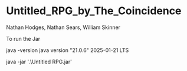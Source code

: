 # Untitled_RPG_by_The_Coincidence

Nathan Hodges, Nathan Sears, William Skinner

To run the Jar

java -version
  java version "21.0.6" 2025-01-21 LTS

java -jar '.\Untitled RPG.jar'
